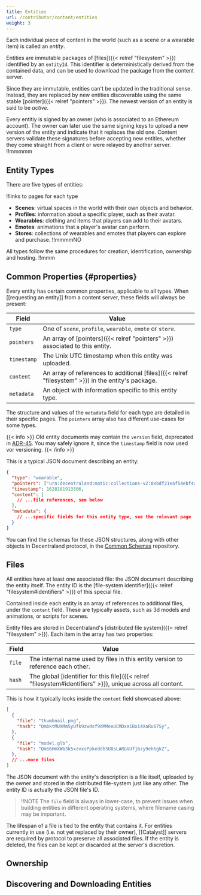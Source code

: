 ```yaml
---
title: Entities
url: /contributor/content/entities
weight: 3
---
```


Each individual piece of content in the world (such as a scene or a wearable item) is called an _entity_.

Entities are immutable packages of [files]({{< relref "filesystem" >}}) identified by an `entityId`. This identifier is deterministically derived from the contained data, and can be used to download the package from the content server.

Since they are immutable, entities can't be updated in the traditional sense. Instead, they are replaced by new entities discoverable using the same stable [pointer]({{< relref "pointers" >}}). The newest version of an entity is said to be _active_.

Every entitiy is signed by an owner (who is associated to an Ethereum account). The owner can later use the same signing keys to upload a new version of the entity and indicate that it replaces the old one. Content servers validate these signatures before accepting new entities, whether they come straight from a client or were relayed by another server. !!mmmmm


## Entity Types

There are five types of entities:

!!links to pages for each type

- **Scenes**: virtual spaces in the world with their own objects and behavior.
- **Profiles**: information about a specific player, such as their avatar.
- **Wearables**: clothing and items that players can add to their avatars.
- **Emotes**: animations that a player's avatar can perform.
- **Stores**: collections of wearables and emotes that players can explore and purchase. !!mmmmNO

All types follow the same procedures for creation, identification, ownership and hosting. !!mmm

## Common Properties {#properties}

Every entity has certain common properties, applicable to all types. When [[requesting an entity]] from a content server, these fields will always be present:

| Field | Value |
| ----- | --- |
| `type` | One of `scene`, `profile`, `wearable`, `emote` or `store`.
| `pointers` | An array of [pointers]({{< relref "pointers" >}}) associated to this entity.
| `timestamp` | The Unix UTC timestamp when this entity was uploaded.
| `content` | An array of references to additional [files]({{< relref "filesystem" >}}) in the entity's package.
| `metadata` | An object with information specific to this entity type.

The structure and values of the `metadata` field for each type are detailed in their specific pages. The `pointers` array also has different use-cases for some types.

{{< info >}}
Old entity documents may contain the `version` field, deprecated in [ADR-45](https://adr.decentraland.org/adr/ADR-45). You may safely ignore it, since the `timestamp` field is now used vor versioning.
{{< /info >}}

This is a typical JSON document describing an entity:

```json
{
  "type": "wearable",
  "pointers": ["urn:decentraland:matic:collections-v2:0xbdf21eaf54ebf4a6cadc2dcb371df7afce98bc1d:0"],
  "timestamp": 1628181913506,
  "content": [
    // ...file references, see below
  ],
  "metadata": {
    // ...specific fields for this entity type, see the relevant page
  }
}
```

You can find the schemas for these JSON structures, along with other objects in Decentraland protocol, in the [Common Schemas](https://github.com/decentraland/common-schemas) repository.

## Files

All entities have at least one associated file: the JSON document describing the entity itself. The entity ID is the [file-system identifier]({{< relref "filesystem#identifiers" >}}) of this special file.

Contained inside each entity is an array of references to additional files, under the `content` field. These are typically assets, such as 3d models and animations, or scripts for scenes.

Entity files are stored in Decentraland's [distributed file system]({{< relref "filesystem" >}}). Each item in the array has two properties:

| Field | Value |
| --- | --- |
| `file` | The internal name used by files in this entity version to reference each other.
| `hash` | The global [identifier for this file]({{< relref "filesystem#identifiers" >}}), unique across all content.

This is how it typically looks inside the `content` field showcased above:

```json
[
  {
    "file": "thumbnail.png",
    "hash": "QmbktMUXMm5yUfk9zwdsf9dMMeoUCMDxa1Bxi4XaRu67Sy",
  },
  {
    "file": "model.glb",
    "hash": "QmS6HmXWb3k5xzvxsPpkeddh5U8sLARGVUfjbzy9eh6gkZ",
  },
  // ...more files
]
```

The JSON document with the entity's description is a file itself, uploaded by the owner and stored in the distributed file-system just like any other. The entity ID is actually the JSON file's ID.

> !!NOTE
> The `file` field is always in lower-case, to prevent issues when building entities in different operating systems, where filename casing may be important.

The lifespan of a file is tied to the entity that contains it. For entities currently in use (i.e. not yet replaced by their owner), [[Catalyst]] servers are required by protocol to preserve all associated files. If the entity is deleted, the files can be kept or discarded at the server's discretion.

## Ownership

## Discovering and Downloading Entities